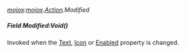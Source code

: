 _[mojox](../../modules/mojox/mojox-module.md):[mojox](../../modules/mojox/mojox-module.md).[Action](../../modules/mojox/mojox-action.md).Modified_
##### Field Modified:Void()
Invoked when the [Text](mojox-action-text.md), [Icon](mojox-action-icon.md) or [Enabled](mojox-action-enabled.md) property is changed.
